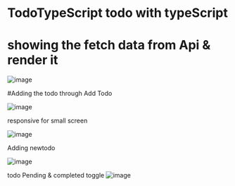 # TodoTypeScript todo with typeScript 

# showing the fetch data from Api & render it 

![image](https://github.com/user-attachments/assets/574a9b30-102f-44ff-984c-e23803fd4485)

#Adding the todo through Add Todo 

![image](https://github.com/user-attachments/assets/1a37340a-7726-4747-bf67-c68aca4e2242)

responsive for small screen

![image](https://github.com/user-attachments/assets/7637bce3-e8d9-4f59-8c1a-494cdcdec775)

Adding newtodo 

![image](https://github.com/user-attachments/assets/805131f9-d881-4e5a-96ef-e691327ca5b9)

todo Pending & completed toggle
![image](https://github.com/user-attachments/assets/95c259f7-8021-44be-8a50-d0996a5e87d2)

